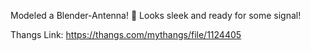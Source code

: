 Modeled a Blender-Antenna! 📡 Looks sleek and ready for some signal!

Thangs Link: https://thangs.com/mythangs/file/1124405
